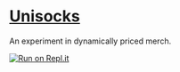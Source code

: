 # [Unisocks](https://unisocks.exchange)

An experiment in dynamically priced merch.

[![Run on Repl.it](https://repl.it/badge/github/Legionof7/unisocks)](https://repl.it/github/Legionof7/unisocks)
